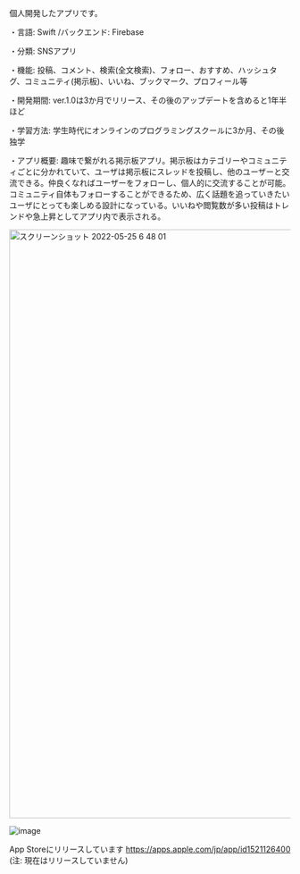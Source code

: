 個人開発したアプリです。

・言語: Swift
/バックエンド: Firebase

・分類: SNSアプリ

・機能: 投稿、コメント、検索(全文検索)、フォロー、おすすめ、ハッシュタグ、コミュニティ(掲示板)、いいね、ブックマーク、プロフィール等

・開発期間: ver.1.0は3か月でリリース、その後のアップデートを含めると1年半ほど

・学習方法: 学生時代にオンラインのプログラミングスクールに3か月、その後独学

・アプリ概要: 趣味で繋がれる掲示板アプリ。掲示板はカテゴリーやコミュニティごとに分かれていて、ユーザは掲示板にスレッドを投稿し、他のユーザーと交流できる。仲良くなればユーザーをフォローし、個人的に交流することが可能。コミュニティ自体もフォローすることができるため、広く話題を追っていきたいユーザにとっても楽しめる設計になっている。いいねや閲覧数が多い投稿はトレンドや急上昇としてアプリ内で表示される。

<img width="1054" alt="スクリーンショット 2022-05-25 6 48 01" src="https://user-images.githubusercontent.com/86716567/170137926-9263bdf4-3bf3-42a1-9e9e-a7de18b1a922.png">

![image](https://user-images.githubusercontent.com/86716567/170151396-ac686b87-5ba3-441d-9b0d-afa498f4266f.png)


App Storeにリリースしています
https://apps.apple.com/jp/app/id1521126400
(注: 現在はリリースしていません)
